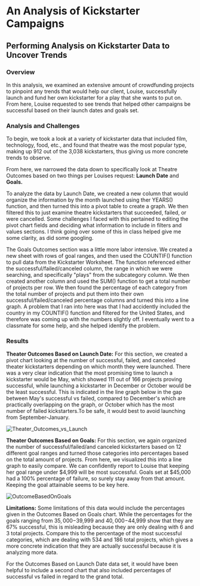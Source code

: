 # An Analysis of Kickstarter Campaigns
## Performing Analysis on Kickstarter Data to Uncover Trends

### Overview
In this analysis, we examined an extensive amount of crowdfunding projects to pinpoint any trends that would help our client, Louise, successfully launch and fund her own kickstarter for a play that she wants to put on. From here, Louise requested to see trends that helped other campaigns be successful based on their launch dates and goals set.

### Analysis and Challenges
To begin, we took a look at a variety of kickstarter data that included film, technology, food, etc., and found that theatre was the most popular type, making up 912 out of the 3,038 kickstarters, thus giving us more concrete trends to observe.  

From here, we narrowed the data down to specifically look at Theatre Outcomes based on two things per Louises request: **Launch Date** and **Goals.**

To analyze the data by Launch Date, we created a new column that would organize the information by the month launched using ther YEARS() function, and then turned this into a pivot table to create a graph. We then filtered this to just examine theatre kickstarters that succeeded, failed, or were cancelled. Some challenges I faced with this pertained to editing the pivot chart fields and deciding what information to include in filters and values sections. I think going over some of this in class helped give me some clarity, as did some googling.

The Goals Outcomes section was a little more labor intensive. We created a new sheet with rows of goal ranges, and then used the COUNTIF() function to pull data from the Kickstarter Worksheet. The function referenced either the successful/failed/canceled column, the range in which we were searching, and specifically "plays" from the subcategory column. We then created another column and used the SUM() function to get a total number of projects per row. We then found the percentage of each category from the total number of projects and put them into their own successful/failed/canceled percentage columns and turned this into a line graph. A problem that I ran into here was that I had accidently included the country in my COUNTIF() function and filtered for the United States, and therefore was coming up with the numbers slightly off. I eventually went to a classmate for some help, and she helped identify the problem. 

### Results

**Theater Outcomes Based on Launch Date:**
For this section, we created a pivot chart looking at the number of successful, failed, and canceled theater kickstarters depending on which month they were launched. There was a very clear indication that the most promising time to launch a kickstarter would be May, which showed 111 out of 166 projects proving successful, while launching a kickstarter in December or October would be the least successful. This is indicated in the line graph below in the gap between May's successful vs failed, compared to December's which are practically overlapping on the graph, or October which has the most number of failed kickstarters.To be safe, it would best to avoid launching from September-January.

![Theater_Outcomes_vs_Launch](https://user-images.githubusercontent.com/103979087/166076475-d622443a-1af6-49fe-8d58-4f98243c769e.png)


**Theater Outcomes Based on Goals:**
For this section, we again organized the number of successful/failed/and canceled kickstarters based on 12 different goal ranges and turned those categories into percentages based on the total amount of projects. From here, we visualized this into a line graph to easily compare. We can confidently report to Louise that keeping her goal range under $4,999 will be most successful. Goals set at $45,000 had a 100% percentage of failure, so surely stay away from that amount. Keeping the goal attainable seems to be key here. 

![OutcomeBasedOnGoals](https://user-images.githubusercontent.com/103979087/166077934-41f02e23-04fd-4b38-aa44-e9f29108e29d.png)

**Limitations:** Some limitations of this data would include the percentages given in the Outcomes Based on Goals chart. While the percentages for the goals ranging from $35,000-$39,999 and $40,000-$44,999 show that they are 67% successful, this is misleading because they are only dealing with 6 and 3 total projects. Compare this to the percentage of the most successful categories, which are dealing with 534 and 186 total projects, which gives a more concrete indication that they are actually successful because it is analyzing more data.

For the Outcomes Based on Launch Date data set, it would have been helpful to include a second chart that also included percentages of successful vs failed in regard to the grand total.
